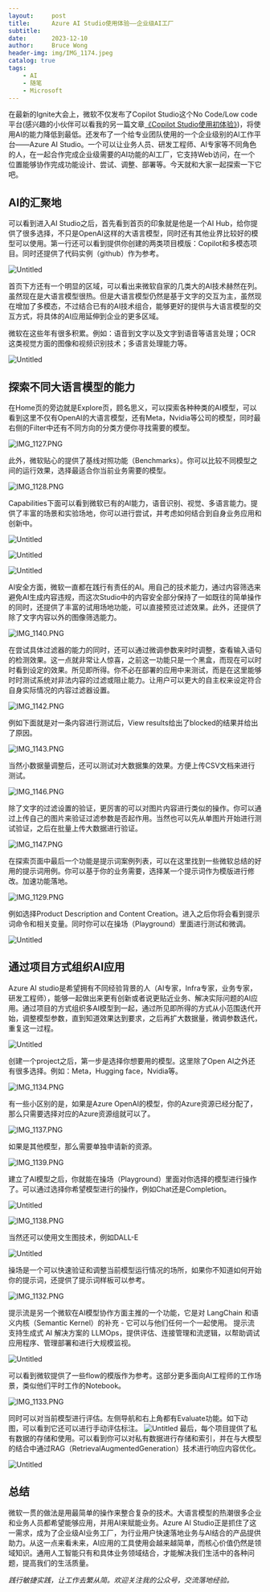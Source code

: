 ```yaml
---
layout:     post
title:      Azure AI Studio使用体验——企业级AI工厂
subtitle:
date:       2023-12-10
author:     Bruce Wong
header-img: img/IMG_1174.jpeg
catalog: true
tags:
    - AI
    - 随笔
    - Microsoft
---
```


在最新的Ignite大会上，微软不仅发布了Copilot Studio这个No Code/Low code平台(感兴趣的小伙伴可以看我的另一篇文章[《Copilot Studio使用初体验》](https://brucetalk.com/2023/11/26/copilot_studio/))，将使用AI的能力降低到最低。还发布了一个给专业团队使用的一个企业级别的AI工作平台——Azure AI Studio。一个可以让业务人员、研发工程师、AI专家等不同角色的人，在一起合作完成企业级需要的AI功能的AI工厂，它支持Web访问，在一个位置能够协作完成功能设计、尝试、调整、部署等。今天就和大家一起探索一下它吧。

## AI的汇聚地

可以看到进入AI Studio之后，首先看到首页的印象就是他是一个AI Hub，给你提供了很多选择，不只是OpenAI这样的大语言模型，同时还有其他业界比较好的模型可以使用。第一行还可以看到提供你创建的两类项目模版：Copilot和多模态项目。同时还提供了代码实例（github）作为参考。

![Untitled](/img/AI/azure_ai_studio/Untitled.png)

首页下方还有一个明显的区域，可以看出来微软自家的几类大的AI技术赫然在列。虽然现在是大语言模型很热。但是大语言模型仍然是基于文字的交互为主，虽然现在增加了多模态，不过结合已有的AI技术组合，能够更好的提供与大语言模型的交互方式，将具体的AI应用延伸到企业的更多区域。

微软在这些年有很多积累。例如：语音到文字以及文字到语音等语言处理；OCR这类视觉方面的图像和视频识别技术；多语言处理能力等。

![Untitled](/img/AI/azure_ai_studio/Untitled%201.png)

## 探索不同大语言模型的能力

在Home页的旁边就是Explore页，顾名思义，可以探索各种种类的AI模型，可以看到这里不仅有OpenAI的大语言模型，还有Meta，Nvidia等公司的模型，同时最右侧的Filter中还有不同方向的分类方便你寻找需要的模型。

![IMG_1127.PNG](/img/AI/azure_ai_studio/IMG_1127.png)

此外，微软贴心的提供了基线对照功能（Benchmarks）。你可以比较不同模型之间的运行效果，选择最适合你当前业务需要的模型。

![IMG_1128.PNG](/img/AI/azure_ai_studio/IMG_1128.png)

Capabilities下面可以看到微软已有的AI能力，语音识别、视觉、多语言能力。提供了丰富的场景和实验场地，你可以进行尝试，并考虑如何结合到自身业务应用和创新中。

![Untitled](/img/AI/azure_ai_studio/Untitled%202.png)

![Untitled](/img/AI/azure_ai_studio/Untitled%203.png)

![Untitled](/img/AI/azure_ai_studio/Untitled%204.png)

AI安全方面，微软一直都在践行有责任的AI。用自己的技术能力，通过内容筛选来避免AI生成内容违规，而这次Studio中的内容安全部分保持了一如既往的简单操作的同时，还提供了丰富的试用场地功能，可以直接预览过滤效果。此外，还提供了除了文字内容以外的图像筛选能力。

![IMG_1140.PNG](/img/AI/azure_ai_studio/IMG_1140.png)

在尝试具体过滤器的能力的同时，还可以通过微调参数来时时调整，查看输入语句的检测效果。这一点就非常让人惊喜，之前这一功能只是一个黑盒，而现在可以时时看到设定的效果。所见即所得。你不必在部署的应用中来测试，而是在这里能够时时测试系统对非法内容的过滤或阻止能力。让用户可以更大的自主权来设定符合自身实际情况的内容过滤器设置。

![IMG_1142.PNG](/img/AI/azure_ai_studio/IMG_1142.png)

例如下面就是对一条内容进行测试后，View results给出了blocked的结果并给出了原因。

![IMG_1143.PNG](/img/AI/azure_ai_studio/IMG_1143.png)

当然小数据量调整后，还可以测试对大数据集的效果。方便上传CSV文档来进行测试。

![IMG_1146.PNG](/img/AI/azure_ai_studio/IMG_1146.png)

除了文字的过滤设置的验证，更厉害的可以对图片内容进行类似的操作。你可以通过上传自己的图片来验证过滤参数是否起作用。当然也可以先从单图片开始进行测试验证，之后在批量上传大数据进行验证。

![IMG_1147.PNG](/img/AI/azure_ai_studio/IMG_1147.png)

在探索页面中最后一个功能是提示词案例列表，可以在这里找到一些微软总结的好用的提示词用例。你可以基于你的业务需要，选择某一个提示词作为模版进行修改。加速功能落地。

![IMG_1129.PNG](/img/AI/azure_ai_studio/IMG_1129.png)

例如选择Product Description and Content Creation。进入之后你将会看到提示词命令和相关变量。同时你可以在操场（Playground）里面进行测试和微调。

![Untitled](/img/AI/azure_ai_studio/Untitled%205.png)

## 通过项目方式组织AI应用

Azure AI studio是希望拥有不同经验背景的人（AI专家，Infra专家，业务专家，研发工程师），能够一起做出来更有创新或者说更贴近业务、解决实际问题的AI应用。通过项目的方式组织多AI模型到一起，通过所见即所得的方式从小范围迭代开始，调整模型参数，直到知道效果达到要求，之后再扩大数据量，微调参数迭代，重复这一过程。

![Untitled](/img/AI/azure_ai_studio/Untitled%206.png)

创建一个project之后，第一步是选择你想要用的模型。这里除了Open AI之外还有很多选择。例如：Meta，Hugging face，Nvidia等。

![IMG_1134.PNG](/img/AI/azure_ai_studio/IMG_1134.png)

有一些小区别的是，如果是Azure OpenAI的模型，你的Azure资源已经分配了，那么只需要选择对应的Azure资源组就可以了。

![IMG_1137.PNG](/img/AI/azure_ai_studio/IMG_1137.png)

如果是其他模型，那么需要单独申请新的资源。

![IMG_1139.PNG](/img/AI/azure_ai_studio/IMG_1139.png)

建立了AI模型之后，你就能在操场（Playground）里面对你选择的模型进行操作了。可以通过选择你希望模型进行的操作，例如Chat还是Completion。

![Untitled](/img/AI/azure_ai_studio/Untitled.jpeg)

![IMG_1138.PNG](/img/AI/azure_ai_studio/IMG_1138.png)

当然还可以使用文生图技术，例如DALL-E

![Untitled](/img/AI/azure_ai_studio/Untitled%201.jpeg)

操场是一个可以快速验证和调整当前模型运行情况的场所，如果你不知道如何开始你的提示词，还提供了提示词样板可以参考。

![IMG_1132.PNG](/img/AI/azure_ai_studio/IMG_1132.png)

提示流是另一个微软在AI模型协作方面主推的一个功能，它是对 LangChain 和语义内核（Semantic Kernel）的补充 - 它可以与他们任何一个一起使用。 提示流支持生成式 AI 解决方案的 LLMOps，提供评估、连接管理和流逻辑，以帮助调试应用程序、管理部署和进行大规模监视。

![Untitled](/img/AI/azure_ai_studio/Untitled%207.png)

可以看到微软提供了一些flow的模版作为参考。这部分更多面向AI工程师的工作场景，类似他们平时工作的Notebook。

![IMG_1133.PNG](/img/AI/azure_ai_studio/IMG_1133.png)

同时可以对当前模型进行评估。左侧导航和右上角都有Evaluate功能。如下动图，可以看到它还可以进行手动评估标注。
![Untitled](/img/AI/azure_ai_studio/ai-evaluation.gif)
最后，每个项目提供了私有数据的存储和使用。可以看到你可以对私有数据进行存储和索引，并在与大模型的结合中通过RAG（RetrievalAugmentedGeneration）技术进行响应内容优化。

![Untitled](/img/AI/azure_ai_studio/Untitled%208.png)

## 总结

微软一贯的做法是用最简单的操作来整合复杂的技术。大语言模型的热潮很多企业和业务人员都希望能够应用，并用AI来赋能业务。Azure AI Studio正是抓住了这一需求，成为了企业级AI业务工厂，为行业用户快速落地业务与AI结合的产品提供助力。从这一点来看未来，AI应用的工具使用会越来越简单，而核心价值仍然是领域知识。通用人工智能只有和具体业务领域结合，才能解决我们生活中的各种问题，提高我们的生活质量。

*践行敏捷实践，让工作去繁从简。欢迎关注我的公众号，交流落地经验。*